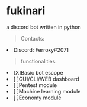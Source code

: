 # fukinari
a discord bot written in python

>Contacts:
<li>Discord: Ferroxy#2071</li>
  

>functionalities:
<li>[X]Basic bot escope</li>
<li>[ ]GUI/CLI/WEB dashboard</li>
<li>[ ]Pentest module</li>
<li>[ ]Machine learning module</li>
<li>[ ]Economy module</li>
